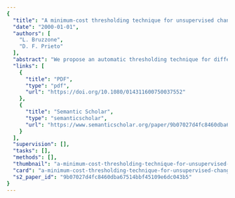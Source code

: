 ```yaml
---
{
  "title": "A minimum-cost thresholding technique for unsupervised change detection",
  "date": "2000-01-01",
  "authors": [
    "L. Bruzzone",
    "D. F. Prieto"
  ],
  "abstract": "We propose an automatic thresholding technique for difference images in unsupervised change detection. Such a technique takes into account the different costs that may be associated with commission and omission errors in the selection of the decision threshold. This allows the generation of maps in which the overall change-detection cost is minimized, i.e. the more critical kind of error is reduced according to end-user requirements.",
  "links": [
    {
      "title": "PDF",
      "type": "pdf",
      "url": "https://doi.org/10.1080/014311600750037552"
    },
    {
      "title": "Semantic Scholar",
      "type": "semanticscholar",
      "url": "https://www.semanticscholar.org/paper/9b07027d4fc8460dba67514bbf45109e6dc043b5"
    }
  ],
  "supervision": [],
  "tasks": [],
  "methods": [],
  "thumbnail": "a-minimum-cost-thresholding-technique-for-unsupervised-change-detection-thumb.jpg",
  "card": "a-minimum-cost-thresholding-technique-for-unsupervised-change-detection-card.jpg",
  "s2_paper_id": "9b07027d4fc8460dba67514bbf45109e6dc043b5"
}
---
```


